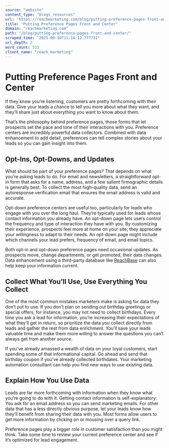 ```yaml
---
source: "website"
content_type: "blogs_resources"
url: "https://reachmarketing.com/blog/putting-preference-pages-front-and-center/"
title: "Putting Preference Pages Front and Center"
domain: "reachmarketing.com"
path: "/blog/putting-preference-pages-front-and-center/"
scraped_time: "2025-09-10T11:14:12.777731"
url_depth: 2
word_count: 533
client_name: "reach_marketing"
---
```


# Putting Preference Pages Front and Center

If they know you’re listening, customers are pretty forthcoming with their data. Give your leads a chance to tell you more about what they want, and they’ll share just about everything you want to know about them.

That’s the philosophy behind preference pages, those forms that let prospects set the pace and tone of their interactions with you. Preference centers are incredibly powerful data collectors. Combined with data enhancement to add detail, preferences can tell complex stories about your leads so you can gain insight into them.

## Opt-Ins, Opt-Downs, and Updates

What should be part of your preference pages? That depends on what you’re asking leads to do. For email and newsletters, a straightforward opt-in form that asks for a name, address, and a few salient firmographic details is generally best. To collect the most high-quality data, send an autoresponse verification email that ensures the email address is valid and accurate.

Opt-down preference centers are useful too, particularly for leads who engage with you over the long haul. They’re typically used for leads whose contact information you already have. An opt-down page lets users control the frequency and type of interaction they have with you. By customizing their experience, prospects feel more at home on your site; they appreciate your willingness to adapt to their needs. An opt-down page might include which channels your lead prefers, frequency of email, and email topics.

Both opt-in and opt-down preference pages need occasional updates. As prospects move, change departments, or get promoted, their data changes. Data enhancement using a third-party database like [ReachBase](http://www.reachBase.com) can also help keep your information current.

## Collect What You’ll Use, Use Everything You Collect

One of the most common mistakes marketers make is asking for data they don’t put to use. If you don’t plan on sending out birthday greetings or special offers, for instance, you may not need to collect birthdays. Every time you ask a lead for information, you’re increasing their expectations of what they’ll get in return, so prioritize the data you collect directly from leads and gather the rest from data enrichment. You’ll save your leads valuable time and make them more willing to answer the questions you can’t always get from another source.

If you’ve already amassed a wealth of data on your loyal customers, start spending some of that informational capital. Go ahead and send that birthday coupon if you’ve already collected birthdates. Your marketing automation consultant can help you find new ways to use existing data.

## Explain How You Use Data

Leads are far more forthcoming with information when they know what you’re going to do with it. Getting contact information is self-explanatory: You ask for an email address so you can send marketing emails. For other data that has a less directly obvious purpose, let your leads know how they’ll benefit from sharing their data with you. Most forms allow users to get more information by clicking on or mousing over a query link.

Preference pages play a bigger role in customer satisfaction than you might think. Take some time to review your current preference center and see if it’s optimized for lead engagement.
